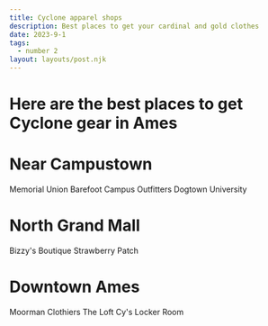 ```yaml
---
title: Cyclone apparel shops
description: Best places to get your cardinal and gold clothes
date: 2023-9-1
tags:
  - number 2
layout: layouts/post.njk
---
```

Here are the best places to get Cyclone gear in Ames
=

Near Campustown
=
Memorial Union
Barefoot Campus Outfitters
Dogtown University

North Grand Mall
=
Bizzy's Boutique
Strawberry Patch

Downtown Ames
=
Moorman Clothiers
The Loft
Cy's Locker Room
